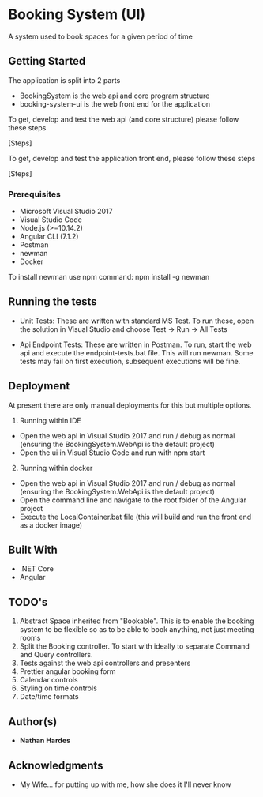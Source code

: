 # Booking System (UI)
A system used to book spaces for a given period of time

## Getting Started
The application is split into 2 parts
 - BookingSystem is the web api and core program structure
 - booking-system-ui is the web front end for the application

 To get, develop and test the web api (and core structure) please follow these steps

 [Steps]

 To get, develop and test the application front end, please follow these steps

 [Steps]

### Prerequisites
 - Microsoft Visual Studio 2017
 - Visual Studio Code
 - Node.js (>=10.14.2)
 - Angular CLI (7.1.2)
 - Postman
 - newman
 - Docker

 To install newman use npm command: npm install -g newman

## Running the tests
 - Unit Tests:
 These are written with standard MS Test. To run these, open the solution in Visual Studio and choose Test -> Run -> All Tests

 - Api Endpoint Tests:
 These are written in Postman. To run, start the web api and execute the endpoint-tests.bat file. This will run newman.
 Some tests may fail on first execution, subsequent executions will be fine.

## Deployment
At present there are only manual deployments for this but multiple options.

1. Running within IDE
 - Open the web api in Visual Studio 2017 and run / debug as normal (ensuring the BookingSystem.WebApi is the default project)
 - Open the ui in Visual Studio Code and run with npm start

2. Running within docker
 - Open the web api in Visual Studio 2017 and run / debug as normal (ensuring the BookingSystem.WebApi is the default project)
 - Open the command line and navigate to the root folder of the Angular project
 - Execute the LocalContainer.bat file (this will build and run the front end as a docker image)

## Built With
 - .NET Core
 - Angular

## TODO's
1. Abstract Space inherited from "Bookable". This is to enable the booking system to be flexible so as to be able to book anything, not just meeting rooms
2. Split the Booking controller. To start with ideally to separate Command and Query controllers.
3. Tests against the web api controllers and presenters
4. Prettier angular booking form
5. Calendar controls
6. Styling on time controls
7. Date/time formats

## Author(s)
* **Nathan Hardes**

## Acknowledgments
* My Wife... for putting up with me, how she does it I'll never know
